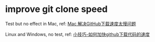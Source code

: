 # improve git clone speed
Test but no effect in Mac, ref: [Mac 解决GitHub下载速度太慢问题](https://www.jianshu.com/p/238f8242e1a6)

Linux and Windows, no test, ref: [小技巧-如何加快github下载代码的速度](https://blog.csdn.net/mist99/article/details/80602090)
